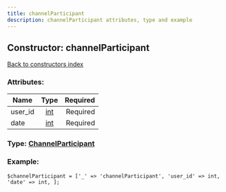 ```yaml
---
title: channelParticipant
description: channelParticipant attributes, type and example
---
```

## Constructor: channelParticipant  
[Back to constructors index](index.md)



### Attributes:

| Name     |    Type       | Required |
|----------|:-------------:|---------:|
|user\_id|[int](../types/int.md) | Required|
|date|[int](../types/int.md) | Required|



### Type: [ChannelParticipant](../types/ChannelParticipant.md)


### Example:

```
$channelParticipant = ['_' => 'channelParticipant', 'user_id' => int, 'date' => int, ];
```